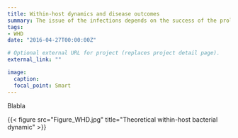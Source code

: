 ```yaml
---
title: Within-host dynamics and disease outcomes
summary: The issue of the infections depends on the success of the proliferation within the host. We study what influences this dynamic and its implication on disease outcome.
tags:
- WHD
date: "2016-04-27T00:00:00Z"

# Optional external URL for project (replaces project detail page).
external_link: ""

image:
  caption:
  focal_point: Smart
---
```


Blabla

{{< figure src="Figure_WHD.jpg" title="Theoretical within-host bacterial dynamic" >}}

